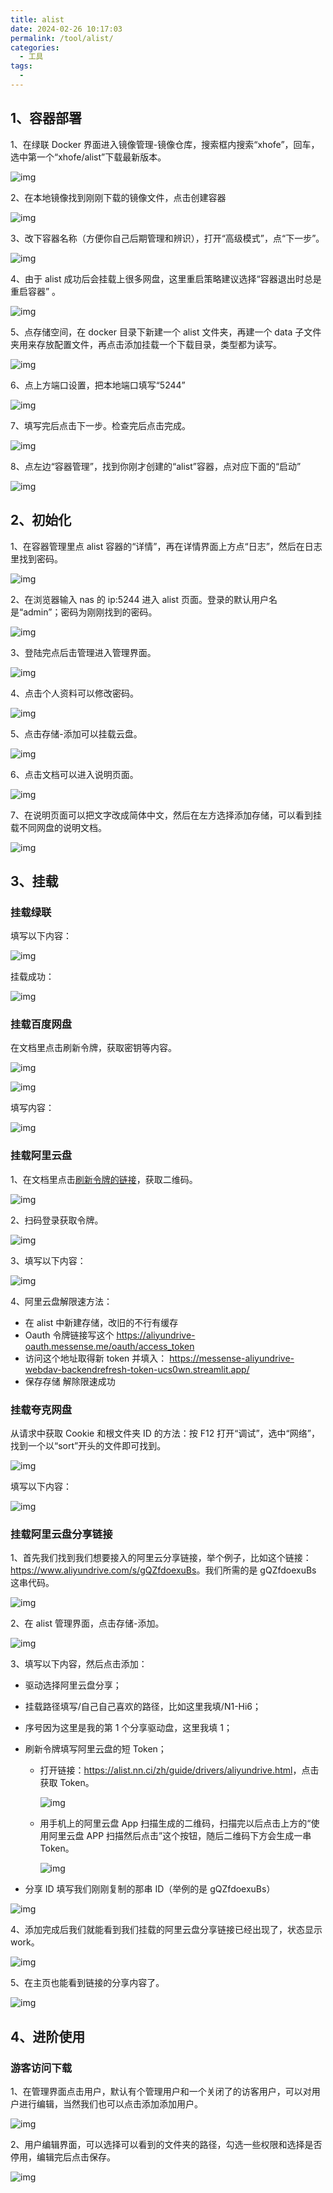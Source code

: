 ```yaml
---
title: alist
date: 2024-02-26 10:17:03
permalink: /tool/alist/
categories:
  - 工具
tags:
  -
---
```


## 1、容器部署

1、在绿联 Docker 界面进入镜像管理-镜像仓库，搜索框内搜索“xhofe”，回车，选中第一个“xhofe/alist”下载最新版本。

![img](./img/0101.png)

2、在本地镜像找到刚刚下载的镜像文件，点击创建容器

![img](./img/0102.png)

3、改下容器名称（方便你自己后期管理和辨识），打开“高级模式”，点“下一步”。

![img](./img/0103.png)

4、由于 alist 成功后会挂载上很多网盘，这里重启策略建议选择“容器退出时总是重启容器” 。

![img](./img/0104.png)

5、点存储空间，在 docker 目录下新建一个 alist 文件夹，再建一个 data 子文件夹用来存放配置文件，再点击添加挂载一个下载目录，类型都为读写。

![img](./img/0105.png)

6、点上方端口设置，把本地端口填写“5244”

![img](./img/0106.png)

7、填写完后点击下一步。检查完后点击完成。

![img](./img/0107.png)

8、点左边“容器管理”，找到你刚才创建的“alist”容器，点对应下面的“启动”

![img](./img/0108.png)

## 2、初始化

1、在容器管理里点 alist 容器的“详情”，再在详情界面上方点“日志”，然后在日志里找到密码。

![img](./img/0109.png)

2、在浏览器输入 nas 的 ip:5244 进入 alist 页面。登录的默认用户名是“admin”；密码为刚刚找到的密码。

![img](./img/0110.png)

3、登陆完点后击管理进入管理界面。

![img](./img/0111.png)

4、点击个人资料可以修改密码。

![img](./img/0112.png)

5、点击存储-添加可以挂载云盘。

![img](./img/0113.png)

6、点击文档可以进入说明页面。

![img](./img/0114.png)

7、在说明页面可以把文字改成简体中文，然后在左方选择添加存储，可以看到挂载不同网盘的说明文档。

![img](./img/0115.png)

## 3、挂载

### 挂载绿联

填写以下内容：

![img](./img/0116.png)

挂载成功：

![img](./img/0117.png)

### 挂载百度网盘

在文档里点击刷新令牌，获取密钥等内容。

![img](./img/0118.png)

![img](./img/0119.png)

填写内容：

![img](./img/0120.png)

### 挂载阿里云盘

1、在文档里点击[刷新令牌的链接](https://alist.nn.ci/tool/aliyundrive/request)，获取二维码。

![img](./img/0121.png)

2、扫码登录获取令牌。

![img](./img/0122.png)

3、填写以下内容：

![img](./img/0123.png)

4、阿里云盘解限速方法：

- 在 alist 中新建存储，改旧的不行有缓存
- Oauth 令牌链接写这个 <https://aliyundrive-oauth.messense.me/oauth/access_token>
- 访问这个地址取得新 token 并填入： <https://messense-aliyundrive-webdav-backendrefresh-token-ucs0wn.streamlit.app/>
- 保存存储 解除限速成功

### 挂载夸克网盘

从请求中获取 Cookie 和根文件夹 ID 的方法：按 F12 打开“调试”，选中“网络”，找到一个以“sort”开头的文件即可找到。

![img](./img/0124.png)

填写以下内容：

![img](./img/0125.png)

### 挂载阿里云盘分享链接

1、首先我们找到我们想要接入的阿里云分享链接，举个例子，比如这个链接：<https://www.aliyundrive.com/s/gQZfdoexuBs>。我们所需的是 gQZfdoexuBs 这串代码。

![img](./img/0126.png)

2、在 alist 管理界面，点击存储-添加。

![img](./img/0127.png)

3、填写以下内容，然后点击添加：

- 驱动选择阿里云盘分享；
- 挂载路径填写/自己自己喜欢的路径，比如这里我填/N1-Hi6；
- 序号因为这里是我的第 1 个分享驱动盘，这里我填 1；
- 刷新令牌填写阿里云盘的短 Token；

  - 打开链接：<https://alist.nn.ci/zh/guide/drivers/aliyundrive.html>，点击获取 Token。

    ![img](./img/0129.png)

  - 用手机上的阿里云盘 App 扫描生成的二维码，扫描完以后点击上方的“使用阿里云盘 APP 扫描然后点击”这个按钮，随后二维码下方会生成一串 Token。

    ![img](./img/0130.png)

- 分享 ID 填写我们刚刚复制的那串 ID（举例的是 gQZfdoexuBs）

![img](./img/0128.png)

4、添加完成后我们就能看到我们挂载的阿里云盘分享链接已经出现了，状态显示 work。

![img](./img/0131.png)

5、在主页也能看到链接的分享内容了。

![img](./img/0132.png)

## 4、进阶使用

### 游客访问下载

1、在管理界面点击用户，默认有个管理用户和一个关闭了的访客用户，可以对用户进行编辑，当然我们也可以点击添加添加用户。

![img](./img/0133.png)

2、用户编辑界面，可以选择可以看到的文件夹的路径，勾选一些权限和选择是否停用，编辑完后点击保存。

![img](./img/0134.png)
